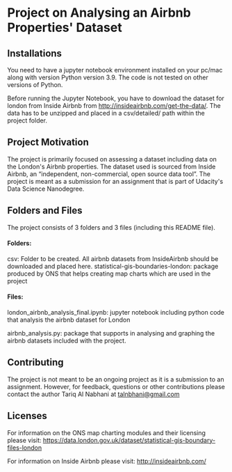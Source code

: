 # Project on Analysing an Airbnb Properties' Dataset

## Installations
You need to have a jupyter notebook environment installed on your pc/mac along with version Python version 3.9. The code is not tested on other versions of Python.

Before running the Jupyter Notebook, you have to download the dataset for london from Inside Airbnb from http://insideairbnb.com/get-the-data/. The data has to be unzipped and placed in a csv/detailed/ path within the project folder.


## Project Motivation
The project is primarily focused on assessing a dataset including data on the London's Airbnb properties. The dataset used is sourced from Inside Airbnb, an “independent, non-commercial, open source data tool”. The project is meant as a submission for an assignment that is part of Udacity's Data Science Nanodegree.

## Folders and Files
The project consists of 3 folders and 3 files (including this README file).

#### Folders:
csv: Folder to be created. All airbnb datasets from InsideAirbnb should be downloaded and placed here.
statistical-gis-boundaries-london: package produced by ONS that helps creating map charts which are used in the project

#### Files:
london_airbnb_analysis_final.ipynb: jupyter notebook including python code that analysis the airbnb dataset for London

airbnb_analysis.py: package that supports in analysing and graphing the airbnb datasets included with the project.

## Contributing
The project is not meant to be an ongoing project as it is a submission to an assignment. However, for feedback, questions or other contributions please contact the author Tariq Al Nabhani at talnbhani@gmail.com

## Licenses


For information on the ONS map charting modules and their licensing please visit: https://data.london.gov.uk/dataset/statistical-gis-boundary-files-london

For information on Inside Airbnb please visit: http://insideairbnb.com/
